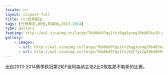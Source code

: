 ```yaml
---
locate: cn
layout: cn/post-full
title: ccc尼秀脚法
tags: [什琴斯尼,欧冠,阿森纳,2013-2014]
type: gallery
featimg: http://ws1.sinaimg.cn/large/7bb8bd97gy1fxj9qg3ynog20b405ku10.gif
gallery:
    - images:
      - url: http://ws1.sinaimg.cn/large/7bb8bd97gy1fxj9qg3ynog20b405ku10.gif
      - url: http://ws1.sinaimg.cn/large/7bb8bd97gy1fxj9qf7yi2g20b4069x6r.gif
---
```


出自2013-2014赛季欧冠第2轮F组阿森纳主场2比0取胜那不勒斯的比赛。